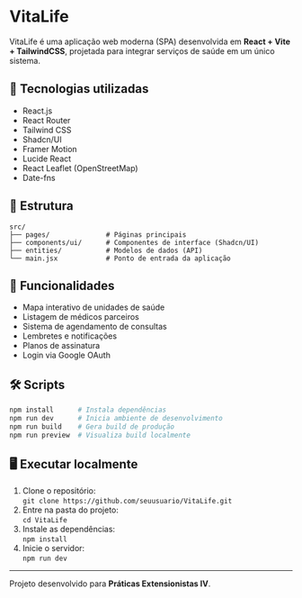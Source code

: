 # VitaLife

VitaLife é uma aplicação web moderna (SPA) desenvolvida em **React + Vite + TailwindCSS**,
projetada para integrar serviços de saúde em um único sistema.

## 🚀 Tecnologias utilizadas
- React.js
- React Router
- Tailwind CSS
- Shadcn/UI
- Framer Motion
- Lucide React
- React Leaflet (OpenStreetMap)
- Date-fns

## 🧩 Estrutura
```
src/
├── pages/              # Páginas principais
├── components/ui/      # Componentes de interface (Shadcn/UI)
├── entities/           # Modelos de dados (API)
└── main.jsx            # Ponto de entrada da aplicação
```

## 🧠 Funcionalidades
- Mapa interativo de unidades de saúde
- Listagem de médicos parceiros
- Sistema de agendamento de consultas
- Lembretes e notificações
- Planos de assinatura
- Login via Google OAuth

## 🛠️ Scripts
```bash
npm install      # Instala dependências
npm run dev      # Inicia ambiente de desenvolvimento
npm run build    # Gera build de produção
npm run preview  # Visualiza build localmente
```

## 🖥️ Executar localmente
1. Clone o repositório:  
   `git clone https://github.com/seuusuario/VitaLife.git`
2. Entre na pasta do projeto:  
   `cd VitaLife`
3. Instale as dependências:  
   `npm install`
4. Inicie o servidor:  
   `npm run dev`

---
Projeto desenvolvido para **Práticas Extensionistas IV**.
